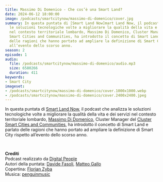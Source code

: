 ```yaml
---
title: Massimo Di Domenico - Che cos’è una Smart Land?
date: 2024-06-12 18:00:00
image: /podcasts/smartcitynow/massimo-di-domenico/cover.jpg
summary: In questa puntata di [Smart Land Now]mart Land Now, il podcast che analizza
  le soluzioni tecnologiche volte a migliorare la qualità della vita e dei servizi
  nel contesto territoriale lombardo, Massimo Di Domenico, Cluster Manager del Cluster
  Smart Cities and Communities, ha introdotto il concetto di Smart Land e parlato
  delle ragioni che hanno portato ad ampliare la definizione di Smart City rispetto
  all’evento dello scorso anno.
season: 2
episode: 1
audio:
  file: /podcasts/smartcitynow/massimo-di-domenico/audio.mp3
  size: 6580266
  duration: 411
keywords:
- Smart City
imageset:
- /podcasts/smartcitynow/massimo-di-domenico/cover.1000x1000.webp
- /podcasts/smartcitynow/massimo-di-domenico/cover.2400x2400.jpeg
---
```


In questa puntata di [Smart Land Now](https://www.smartcitynow.it/), il podcast che analizza le soluzioni tecnologiche volte a migliorare la qualità della vita e dei servizi nel contesto territoriale lombardo, [Massimo Di Domenico](https://www.linkedin.com/in/massimo-di-domenico-phd-06719b18/), Cluster Manager del [Cluster Smart Cities and Communities](https://clusterscclombardia.it/), ha introdotto il concetto di Smart Land e parlato delle ragioni che hanno portato ad ampliare la definizione di Smart City rispetto all’evento dello scorso anno.

<br>

**Crediti**<br>
Podcast realizzato da [Digital People](https://w3id.org/digitalpeople)<br>
Autori della puntata: [Davide Fasoli](https://www.linkedin.com/in/davide-fasoli-2b3246179/), [Matteo Gallo](https://www.linkedin.com/in/matteo-gallo-4a5ab31a8/)<br>
Copertina: [Florian Zyba](https://www.linkedin.com/in/florian-zyba/)<br>
Musica: [penguinmusic](https://pixabay.com/users/penguinmusic-24940186/)